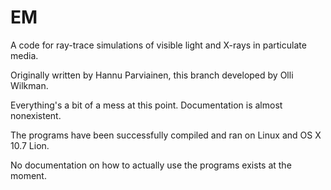 # EM

A code for ray-trace simulations of visible light and X-rays in particulate media.

Originally written by Hannu Parviainen, this branch developed by Olli Wilkman.

Everything's a bit of a mess at this point. Documentation is almost nonexistent.

The programs have been successfully compiled and ran on Linux and OS X 10.7 Lion.

No documentation on how to actually use the programs exists at the moment.
